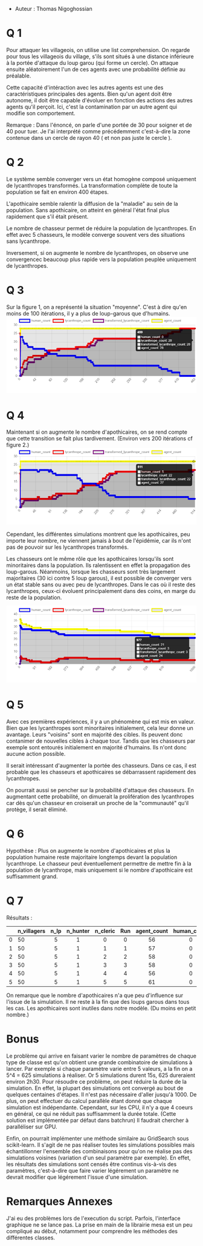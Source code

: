 * Auteur : Thomas Nigoghossian

# Q 1
Pour attaquer les villageois, on utilise une list comprehension. On regarde pour tous les villageois du village, s'ils sont situés à une distance inférieure à la portée d'attaque du loup garou (qui forme un cercle).
On attaque ensuite aléatoirement l'un de ces agents avec une probabilité définie au préalable.

Cette capacité d'intéraction avec les autres agents est une des caractéristiques principales des agents. Bien qu'un agent doit être autonome, il doit être capable d'évoluer en fonction des actions des autres agents qu'il perçoit. Ici, c'est la contamination par un autre agent qui modifie son comportement.


Remarque : 
Dans l'énoncé, on parle d'une portée de 30 pour soigner et de 40 pour tuer. Je l'ai interprété comme précédemment c'est-à-dire la zone contenue dans un cercle de rayon 40 ( et non pas juste le cercle ).


# Q 2 

Le système semble converger vers un état homogène composé uniquement de lycanthropes transformés. La transformation complète de toute la population se fait en environ 400 étapes.

L'apothicaire semble ralentir la diffusion de la "maladie" au sein de la population. Sans apothicaire, on atteint en général l'état final plus rapidement que s'il était présent.

Le nombre de chasseur permet de réduire la population de lycanthropes. En effet avec 5 chasseurs, le modèle converge souvent vers des situations sans lycanthrope.

Inversement, si on augmente le nombre de lycanthropes, on observe une convergencec beaucoup plus rapide vers la population peuplée uniquement de lycanthropes. 

# Q 3

Sur la figure 1, on a représenté la situation "moyenne". C'est à dire qu'en moins de 100 itérations, il y a plus de loup-garous que d'humains. 
![Figure 1](.\imgs\Q3\fig1.png)


# Q 4

Maintenant si on augmente le nombre d'apothicaires, on se rend compte que cette transition se fait plus tardivement. (Environ vers 200 itérations cf figure 2.)
![Figure 2](.\imgs\Q3\fig2.png)


Cependant, les différentes simulations montrent que les apothicaires, peu importe leur nombre, ne viennent jamais à bout de l'épidémie, car ils n'ont pas de pouvoir sur les lycanthropes transformés.

Les chasseurs ont le même rôle que les apothicaires lorsqu'ils sont minoritaires dans la population. Ils ralentissent en effet la propagation des loup-garous. Néanmoins, lorsque les chasseurs sont très largement majoritaires (30 ici contre 5 loup garous), il est possible de converger vers un état stable sans ou avec peu de lycanthropes. Dans le cas où il reste des lycanthropes, ceux-ci évoluent principalement dans des coins, en marge du reste de la population.

![Figure 3](.\imgs\Q3\fig3.png)


# Q 5

Avec ces premières expériences, il y a un phénomène qui est mis en valeur. Bien que les lycanthropes sont minoritaires initialement, cela leur donne un avantage. Leurs "voisins" sont en majorité des cibles. Ils peuvent donc contanimer de nouvelles cibles à chaque tour. Tandis que les chasseurs par exemple sont entourés initialement en majorité d'humains. Ils n'ont donc aucune action possible.

Il serait intéressant d'augmenter la portée des chasseurs. Dans ce cas, il est probable que les chasseurs et apothicaires se débarrassent rapidement des lycanthropes. 

On pourrait aussi se pencher sur la probabilité d'attaque des chasseurs. En augmentant cette probabilité, on dimuerait la prolifération des lycanthropes car dès qu'un chasseur en croiserait un proche de la "communauté" qu'il protège, il serait éliminé.


# Q 6 

Hypothèse : Plus on augmente le nombre d'apothicaires et plus la population humaine reste majoritaire longtemps devant la population lycanthrope. Le chasseur peut éventuellement permettre de mettre fin à la population de lycanthrope, mais uniquement si le nombre d'apothicaire est suffisamment grand.

# Q 7

Résultats : 

|  | n_villagers | n_lp  |n_hunter  |n_cleric | Run | agent_count |human_count|  lycanthrope_count|  transformed_lycanthrope_count|
| -|------------ |:-----:|:--------:|:-------:|:---:|:-----------:|:---------:|:-----------------:|:-----------------------------:|
|0 |          50 |    5  |       1  |       0 |   0 |          56 |          0|                 56|                             56|
|1 |          50 |    5  |       1  |       1 |   1 |          57 |          0|                 57|                             57|
|2 |          50 |    5  |       1  |       2 |   2 |          58 |          0|                 58|                             58|
|3 |          50 |    5  |       1  |       3 |   3 |          58 |          0|                 58|                             58|
|4 |          50 |    5  |       1  |       4 |   4 |          56 |          0|                 56|                             56|
|5 |          50 |    5  |       1  |       5 |   5 |          61 |          0|                 61|                             61|


On remarque que le nombre d'apothicaires n'a que peu d'influence sur l'issue de la simulation. Il ne reste à la fin que des loups garous dans tous les cas. Les apothicaires sont inutiles dans notre modèle. (Du moins en petit nombre.)

# Bonus

Le problème qui arrive en faisant varier le nombre de paramètres de chaque type de classe est qu'on obtient une grande combinatoire de simulations à lancer.  Par exemple si chaque paramètre varie entre 5 valeurs, a la fin on a 5^4 = 625 simulations à réaliser. Or 5 simulations durent 15s, 625 dureraient environ 2h30.
Pour résoudre ce problème, on peut réduire la durée de la simulation. En effet, la plupart des simulations ont convergé au bout de quelques centaines d'étapes. Il n'est pas nécessaire d'aller jusqu'à 1000.
De plus, on peut effectuer du calcul parallèle étant donné que chaque simulation est indépendante. Cependant, sur les CPU, il n'y a que 4 coeurs en général, ce qui ne réduit pas suffisamment la durée totale. (Cette solution est implémentée par défaut dans batchrun) Il faudrait chercher à paralléliser sur GPU.

Enfin, on pourrait implémenter une méthode similaire au GridSearch sous scikit-learn. Il s'agit de ne pas réaliser toutes les simulations possibles mais échantillonner l'ensemble des combinaisons pour qu'on ne réalise pas des simulations voisines (variation d'un seul paramètre par exemple). En effet, les résultats des simulations sont censés être continus vis-à-vis des paramètres, c'est-à-dire que faire varier légérement un paramètre ne devrait modifier que légérement l'issue d'une simulation.

# Remarques Annexes

J'ai eu des problèmes lors de l'execution du script. Parfois, l'interface graphique ne se lance pas. La prise en main de la librairie mesa est un peu compliqué au début, notamment pour comprendre les méthodes des différentes classes. 

